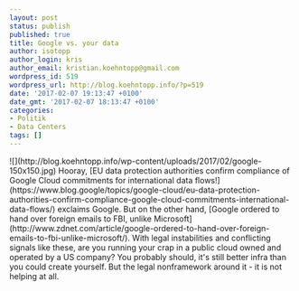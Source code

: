 ```yaml
---
layout: post
status: publish
published: true
title: Google vs. your data
author: isotopp
author_login: kris
author_email: kristian.koehntopp@gmail.com
wordpress_id: 519
wordpress_url: http://blog.koehntopp.info/?p=519
date: '2017-02-07 19:13:47 +0100'
date_gmt: '2017-02-07 18:13:47 +0100'
categories:
- Politik
- Data Centers
tags: []
---
```

<p> ![](http://blog.koehntopp.info/wp-content/uploads/2017/02/google-150x150.jpg) Hooray, [EU data protection authorities confirm compliance of Google Cloud commitments for international data flows!](https://www.blog.google/topics/google-cloud/eu-data-protection-authorities-confirm-compliance-google-cloud-commitments-international-data-flows/) exclaims Google. But on the other hand, [Google ordered to hand over foreign emails to FBI, unlike Microsoft](http://www.zdnet.com/article/google-ordered-to-hand-over-foreign-emails-to-fbi-unlike-microsoft/). With legal instabilities and conflicting signals like these, are you running your crap in a public cloud owned and operated by a US company? You probably should, it's still better infra than you could create yourself. But the legal nonframework around it - it is not helping at all.</p>

